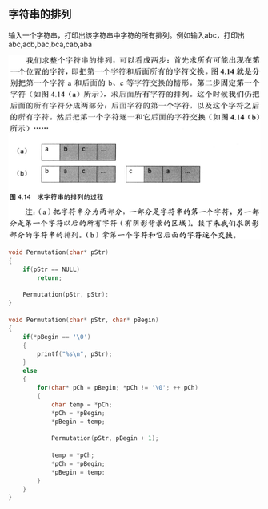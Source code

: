 ##  字符串的排列

输入一个字符串，打印出该字符串中字符的所有排列。例如输入abc，打印出abc,acb,bac,bca,cab,aba

![](images/字符串的排列.png)

```c++
void Permutation(char* pStr)
{
    if(pStr == NULL)
        return;

    Permutation(pStr, pStr);
}

void Permutation(char* pStr, char* pBegin)
{
    if(*pBegin == '\0')
    {
        printf("%s\n", pStr);
    }
    else
    {
        for(char* pCh = pBegin; *pCh != '\0'; ++ pCh)
        {
            char temp = *pCh;
            *pCh = *pBegin;
            *pBegin = temp;

            Permutation(pStr, pBegin + 1);

            temp = *pCh;
            *pCh = *pBegin;
            *pBegin = temp;
        }
    }
}
```